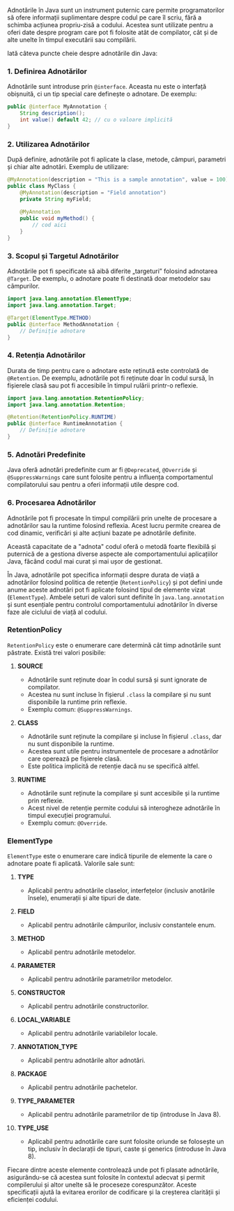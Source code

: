 Adnotările în Java sunt un instrument puternic care permite programatorilor să ofere informații suplimentare despre codul pe care îl scriu, fără a schimba acțiunea propriu-zisă a codului. Acestea sunt utilizate pentru a oferi date despre program care pot fi folosite atât de compilator, cât și de alte unelte în timpul executării sau compilării.

Iată câteva puncte cheie despre adnotările din Java:

### 1. **Definirea Adnotărilor**
Adnotările sunt introduse prin `@interface`. Aceasta nu este o interfață obișnuită, ci un tip special care definește o adnotare. De exemplu:

```java
public @interface MyAnnotation {
    String description();
    int value() default 42; // cu o valoare implicită
}
```

### 2. **Utilizarea Adnotărilor**
După definire, adnotările pot fi aplicate la clase, metode, câmpuri, parametri și chiar alte adnotări. Exemplu de utilizare:

```java
@MyAnnotation(description = "This is a sample annotation", value = 100)
public class MyClass {
    @MyAnnotation(description = "Field annotation")
    private String myField;
    
    @MyAnnotation
    public void myMethod() {
        // cod aici
    }
}
```

### 3. **Scopul și Targetul Adnotărilor**
Adnotările pot fi specificate să aibă diferite „targeturi” folosind adnotarea `@Target`. De exemplu, o adnotare poate fi destinată doar metodelor sau câmpurilor.

```java
import java.lang.annotation.ElementType;
import java.lang.annotation.Target;

@Target(ElementType.METHOD)
public @interface MethodAnnotation {
    // Definiție adnotare
}
```

### 4. **Retenția Adnotărilor**
Durata de timp pentru care o adnotare este reținută este controlată de `@Retention`. De exemplu, adnotările pot fi reținute doar în codul sursă, în fișierele clasă sau pot fi accesibile în timpul rulării printr-o reflexie.

```java
import java.lang.annotation.RetentionPolicy;
import java.lang.annotation.Retention;

@Retention(RetentionPolicy.RUNTIME)
public @interface RuntimeAnnotation {
    // Definiție adnotare
}
```

### 5. **Adnotări Predefinite**
Java oferă adnotări predefinite cum ar fi `@Deprecated`, `@Override` și `@SuppressWarnings` care sunt folosite pentru a influența comportamentul compilatorului sau pentru a oferi informații utile despre cod.

### 6. **Procesarea Adnotărilor**
Adnotările pot fi procesate în timpul compilării prin unelte de procesare a adnotărilor sau la runtime folosind reflexia. Acest lucru permite crearea de cod dinamic, verificări și alte acțiuni bazate pe adnotările definite.

Această capacitate de a "adnota" codul oferă o metodă foarte flexibilă și puternică de a gestiona diverse aspecte ale comportamentului aplicațiilor Java, făcând codul mai curat și mai ușor de gestionat.

În Java, adnotările pot specifica informații despre durata de viață a adnotărilor folosind politica de retenție (`RetentionPolicy`) și pot defini unde anume aceste adnotări pot fi aplicate folosind tipul de elemente vizat (`ElementType`). Ambele seturi de valori sunt definite în `java.lang.annotation` și sunt esențiale pentru controlul comportamentului adnotărilor în diverse faze ale ciclului de viață al codului.

### RetentionPolicy
`RetentionPolicy` este o enumerare care determină cât timp adnotările sunt păstrate. Există trei valori posibile:

1. **SOURCE**
   - Adnotările sunt reținute doar în codul sursă și sunt ignorate de compilator.
   - Acestea nu sunt incluse în fișierul `.class` la compilare și nu sunt disponibile la runtime prin reflexie.
   - Exemplu comun: `@SuppressWarnings`.

2. **CLASS**
   - Adnotările sunt reținute la compilare și incluse în fișierul `.class`, dar nu sunt disponibile la runtime.
   - Acestea sunt utile pentru instrumentele de procesare a adnotărilor care operează pe fișierele clasă.
   - Este politica implicită de retenție dacă nu se specifică altfel.

3. **RUNTIME**
   - Adnotările sunt reținute la compilare și sunt accesibile și la runtime prin reflexie.
   - Acest nivel de retenție permite codului să interogheze adnotările în timpul execuției programului.
   - Exemplu comun: `@Override`.

### ElementType
`ElementType` este o enumerare care indică tipurile de elemente la care o adnotare poate fi aplicată. Valorile sale sunt:

1. **TYPE**
   - Aplicabil pentru adnotările claselor, interfețelor (inclusiv anotările însele), enumerații și alte tipuri de date.
   
2. **FIELD**
   - Aplicabil pentru adnotările câmpurilor, inclusiv constantele enum.

3. **METHOD**
   - Aplicabil pentru adnotările metodelor.

4. **PARAMETER**
   - Aplicabil pentru adnotările parametrilor metodelor.

5. **CONSTRUCTOR**
   - Aplicabil pentru adnotările constructorilor.

6. **LOCAL_VARIABLE**
   - Aplicabil pentru adnotările variabilelor locale.

7. **ANNOTATION_TYPE**
   - Aplicabil pentru adnotările altor adnotări.

8. **PACKAGE**
   - Aplicabil pentru adnotările pachetelor.

9. **TYPE_PARAMETER**
   - Aplicabil pentru adnotările parametrilor de tip (introduse în Java 8).

10. **TYPE_USE**
    - Aplicabil pentru adnotările care sunt folosite oriunde se folosește un tip, inclusiv în declarații de tipuri, caste și generics (introduse în Java 8).

Fiecare dintre aceste elemente controlează unde pot fi plasate adnotările, asigurându-se că acestea sunt folosite în contextul adecvat și permit compilerului și altor unelte să le proceseze corespunzător. Aceste specificații ajută la evitarea erorilor de codificare și la creșterea clarității și eficienței codului.
